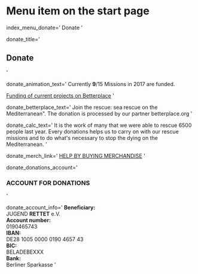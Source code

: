 # Menu item on the start page
index_menu_donate='
Donate
'

donate_title='
## Donate
'

donate_animation_text='
Currently **9**/15 Missions in 2017 are funded.

[Funding of current projects on Betterplace](/betterplace)
'

donate_betterplace_text='
Join the rescue: sea rescue on the Mediterranean". The donation is processed by our partner betterplace.org
'

donate_calc_text='
It is the work of many that we were able to rescue 6500 people last year. Every donations helps us to carry on with our rescue missions and to do what's necessary to stop the dying on the Mediterranean.
'

donate_merch_link='
[HELP BY BUYING MERCHANDISE](/merch)
'

donate_donations_account='
### ACCOUNT FOR DONATIONS
'

donate_account_info='
**Beneficiary:**  
JUGEND **RETTET** e.V.  
**Account number:**  
0190465743  
**IBAN:**  
DE28 1005 0000 0190 4657 43  
**BIC:**  
BELADEBEXXX  
**Bank:**  
Berliner Sparkasse
'
